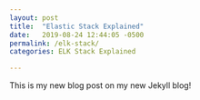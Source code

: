 ```yaml
---
layout: post
title:  "Elastic Stack Explained"
date:   2019-08-24 12:44:05 -0500
permalink: /elk-stack/
categories: ELK Stack Explained

---
```


This is my new blog post on my new Jekyll blog!
